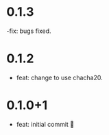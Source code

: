 # 0.1.3

-fix: bugs fixed.
# 0.1.2

- feat: change to use chacha20.
# 0.1.0+1

- feat: initial commit 🎉
